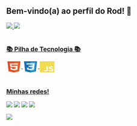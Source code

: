 ## Bem-vindo(a) ao perfil do Rod! 👋

 <div>
	<a href="https://github.com/RODLLM">
	<img height="180em" src="https://github-readme-stats.vercel.app/api?username=RODLLM&show_icons=true&theme=chartreuse-dark&include_all_commits=true&count_private=true"/>
	<img height="180em" src="https://github-readme-stats.vercel.app/api/top-langs/?username=RODLLM&layout=compact&langs_count=6&theme=chartreuse-dark"/>
</div>

<div style="display: inline_block"><br>
	<h3>📚 Pilha de Tecnologia 📚</h3>
	<img align="center" alt="HTML" height="30" width="40" src="https://raw.githubusercontent.com/devicons/devicon/master/icons/html5/html5-original.svg">
	<img align="center" alt="CSS" height="30" width="40" src="https://raw.githubusercontent.com/devicons/devicon/master/icons/css3/css3-original.svg">
	<img align="center" alt="JS" height="30" width="40" src="https://raw.githubusercontent.com/devicons/devicon/master/icons/javascript/javascript-plain.svg">
</div>

<br>

### Minhas redes!

<div> 
	<a href="mailto:rodolfo.morais@gmail.com"><img src="https://img.shields.io/badge/-Gmail-%23333?style=for-the-badge&logo=gmail&logoColor=white" target="_blank"></a>
	<a href="https://www.linkedin.com/in/rodolfo-morais/" target="_blank"><img src="https://img.shields.io/badge/-LinkedIn-%230077B5?style=for-the-badge&logo=linkedin&logoColor=white" target="_blank"></a>
	<a href="https://www.instagram.com/moraisss2515/" target="_blank"><img src="https://img.shields.io/badge/-Instagram-%23E4405F?style=for-the-badge&logo=instagram&logoColor=white" target="_blank"></a> 
	<a href="https://www.youtube.com/channel/UCy4mmroIbbCTgBN779OLreA" target="_blank"><img src="https://img.shields.io/badge/YouTube-FF0000?style=for-the-badge&logo=youtube&logoColor=white" target="_blank"></a>
	<!-- <a href="" target="_blank"><img src="https://img.shields.io/badge/Discord-7289DA?style=for-the-badge&logo=discord&logoColor=white" target="_blank"></a>-->
</div>

<p><a href="https://hits.seeyoufarm.com"><img src="https://hits.seeyoufarm.com/api/count/incr/badge.svg?url=https%3A%2F%2Fgithub.com%2FRodLLM%2Fhit-counter&count_bg=%2301DEA2&title_bg=%2312222E&icon=github.svg&icon_color=%2301DEA2&title=hits&edge_flat=false"/></a></p>
